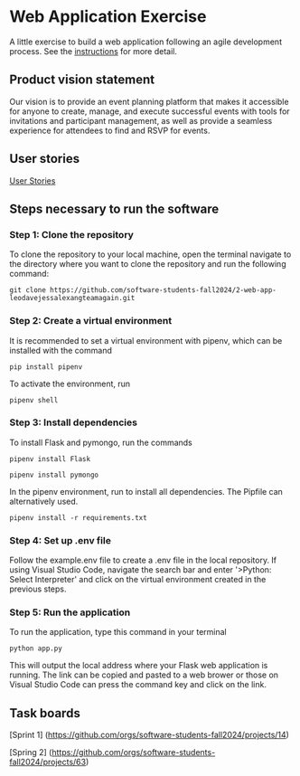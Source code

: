 # Web Application Exercise

A little exercise to build a web application following an agile development process. See the [instructions](instructions.md) for more detail.

## Product vision statement

Our vision is to provide an event planning platform that makes it accessible for anyone to create, manage, and execute successful events with tools for invitations and participant management, as well as provide a seamless experience for attendees to find and RSVP for events.

## User stories

[User Stories](https://github.com/software-students-fall2024/2-web-app-leodavejessalexangteamagain/issues)

## Steps necessary to run the software

### Step 1: Clone the repository
To clone the repository to your local machine, open the terminal navigate to the directory where you want to clone the repository and run the following command:
``` 
git clone https://github.com/software-students-fall2024/2-web-app-leodavejessalexangteamagain.git
``` 

### Step 2: Create a virtual environment

It is recommended to set a virtual environment with pipenv, which can be installed with the command
``` 
pip install pipenv
``` 

To activate the environment, run
``` 
pipenv shell
``` 

### Step 3: Install dependencies

To install Flask and pymongo, run the commands
``` 
pipenv install Flask
``` 
``` 
pipenv install pymongo
``` 

In the pipenv environment, run to install all dependencies. The Pipfile can alternatively used.
``` 
pipenv install -r requirements.txt
``` 

### Step 4: Set up .env file

Follow the example.env file to create a .env file in the local repository. If using Visual Studio Code, navigate the search bar and enter '>Python: Select Interpreter' and click on the virtual environment created in the previous steps.

### Step 5: Run the application

To run the application, type this command in your terminal
``` 
python app.py
``` 
This will output the local address where your Flask web application is running. The link can be copied and pasted to a web brower or those on Visual Studio Code can press the command key and click on the link.

## Task boards

[Sprint 1] (https://github.com/orgs/software-students-fall2024/projects/14)

[Spring 2] (https://github.com/orgs/software-students-fall2024/projects/63)

